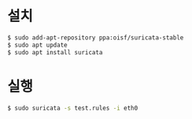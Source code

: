 # 설치

```bash
$ sudo add-apt-repository ppa:oisf/suricata-stable
$ sudo apt update
$ sudo apt install suricata
```

# 실행

```bash
$ sudo suricata -s test.rules -i eth0 
```